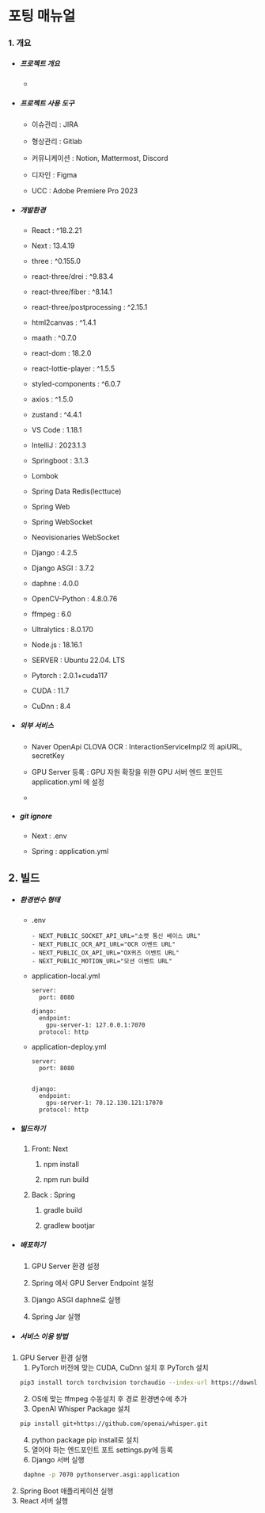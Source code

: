 # 포팅 매뉴얼

### 1. 개요

- ##### 프로젝트 개요
  
  - 

- ##### 프로젝트 사용 도구
  
  - 이슈관리 : JIRA
  
  - 형상관리 : Gitlab
  
  - 커뮤니케이션 : Notion, Mattermost, Discord
  
  - 디자인 : Figma
  
  - UCC : Adobe Premiere Pro 2023

- ##### 개발환경
  
  - React : ^18.2.21
  
  - Next : 13.4.19
  
  - three : ^0.155.0
  
  - react-three/drei : ^9.83.4
  
  - react-three/fiber : ^8.14.1
  
  - react-three/postprocessing : ^2.15.1
  
  - html2canvas : ^1.4.1
  
  - maath : ^0.7.0
  
  - react-dom : 18.2.0
  
  - react-lottie-player : ^1.5.5
  
  - styled-components : ^6.0.7
  
  - axios : ^1.5.0
  
  - zustand : ^4.4.1
  
  - VS Code : 1.18.1
  
  - IntelliJ : 2023.1.3
  
  - Springboot : 3.1.3
  
  - Lombok
  
  - Spring Data Redis(lecttuce)
  
  - Spring Web
  
  - Spring WebSocket

  - Neovisionaries WebSocket
  
  - Django : 4.2.5

  - Django ASGI : 3.7.2

  - daphne : 4.0.0

  - OpenCV-Python : 4.8.0.76

  - ffmpeg : 6.0

  - Ultralytics : 8.0.170
  
  - Node.js : 18.16.1
  
  - SERVER : Ubuntu 22.04. LTS

  - Pytorch : 2.0.1+cuda117

  - CUDA : 11.7

  - CuDnn : 8.4

- ##### 외부 서비스
  
  - Naver OpenApi CLOVA OCR : InteractionServiceImpl2 의 apiURL, secretKey

  - GPU Server 등록 : GPU 자원 확장을 위한 GPU 서버 엔드 포인트 application.yml 에 설정

  - 

- ##### git ignore
  
  - Next : .env
  
  - Spring : application.yml

## 2. 빌드

- ##### 환경변수 형태
  
  - .env
    
    ```
    - NEXT_PUBLIC_SOCKET_API_URL="소켓 통신 베이스 URL"
    - NEXT_PUBLIC_OCR_API_URL="OCR 이벤트 URL"
    - NEXT_PUBLIC_OX_API_URL="OX퀴즈 이벤트 URL"
    - NEXT_PUBLIC_MOTION_URL="모션 이벤트 URL"
    ```
  
  - application-local.yml
    
    ```
    server:
      port: 8080

    django:
      endpoint:
        gpu-server-1: 127.0.0.1:7070
      protocol: http
    ```
  
  - application-deploy.yml
    
    ```
    server:
      port: 8080


    django:
      endpoint:
        gpu-server-1: 70.12.130.121:17070
      protocol: http
    ```

- ##### 빌드하기
  
  1. Front: Next
     
     1. npm install
     
     2. npm run build
  
  2. Back : Spring

     1. gradle build
    
     2. gradlew bootjar

- ##### 배포하기
  
  1. GPU Server 환경 설정

  2. Spring 에서 GPU Server Endpoint 설정

  3. Django ASGI daphne로 실행

  4. Spring Jar 실행


- ##### 서비스 이용 방법

1. GPU Server 환경 실행
    1. PyTorch 버전에 맞는 CUDA, CuDnn 설치 후 PyTorch 설치
   ```bash
   pip3 install torch torchvision torchaudio --index-url https://download.pytorch.org/whl/cu117
   ```
   2. OS에 맞는 ffmpeg 수동설치 후 경로 환경변수에 추가
   3. OpenAI Whisper Package 설치
   ```bash
   pip install git+https://github.com/openai/whisper.git 
   ```
   4. python package pip install로 설치
   5. 열어야 하는 엔드포인트 포트 settings.py에 등록
   6. Django 서버 실행
   ```bash
    daphne -p 7070 pythonserver.asgi:application
    ```
2. Spring Boot 애플리케이션 실행
3. React 서버 실행